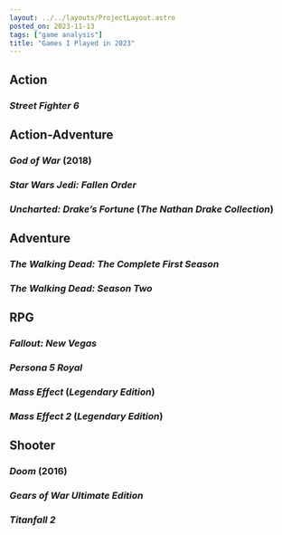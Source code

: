 ```yaml
---
layout: ../../layouts/ProjectLayout.astro
posted_on: 2023-11-13
tags: ["game analysis"]
title: "Games I Played in 2023"
---
```


## Action

### _Street Fighter 6_

## Action-Adventure

### _God of War_ (2018)

### _Star Wars Jedi: Fallen Order_

### _Uncharted: Drake’s Fortune_ (_The Nathan Drake Collection_)

## Adventure

### _The Walking Dead: The Complete First Season_

### _The Walking Dead: Season Two_

## RPG

### _Fallout: New Vegas_

### _Persona 5 Royal_

### _Mass Effect_ (_Legendary Edition_)

### _Mass Effect 2_ (_Legendary Edition_)

## Shooter

### _Doom_ (2016)

### _Gears of War Ultimate Edition_

### _Titanfall 2_
